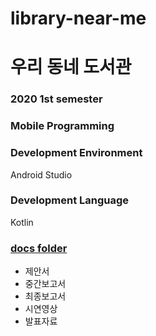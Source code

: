 # library-near-me
# 우리 동네 도서관

### 2020 1st semester
### Mobile Programming

### Development Environment
Android Studio

### Development Language
Kotlin

### [docs folder](https://github.com/moon-zzyy/library-near-me/tree/main/docs)
- 제안서
- 중간보고서
- 최종보고서
- 시연영상
- 발표자료
